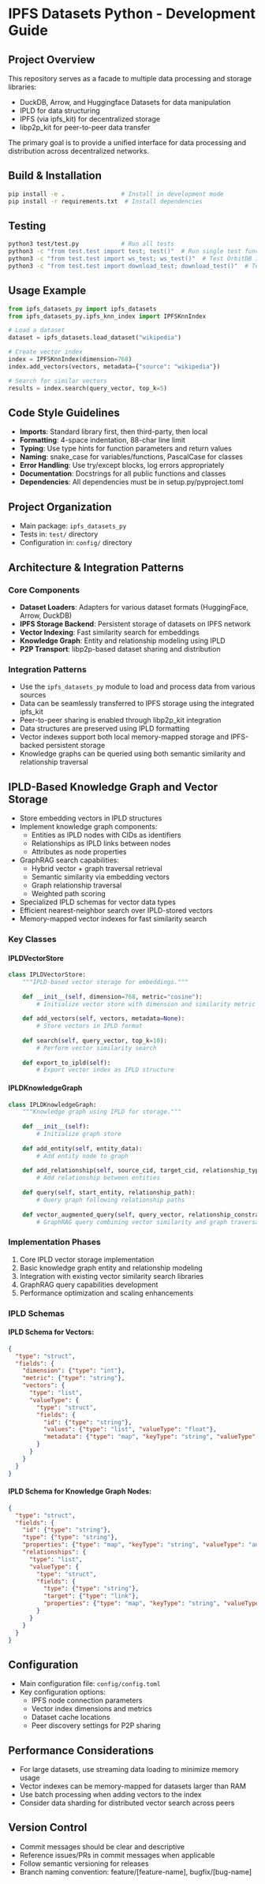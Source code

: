 # IPFS Datasets Python - Development Guide

## Project Overview
This repository serves as a facade to multiple data processing and storage libraries:
- DuckDB, Arrow, and Huggingface Datasets for data manipulation
- IPLD for data structuring
- IPFS (via ipfs_kit) for decentralized storage
- libp2p_kit for peer-to-peer data transfer

The primary goal is to provide a unified interface for data processing and distribution across decentralized networks.

## Build & Installation
```bash
pip install -e .                # Install in development mode
pip install -r requirements.txt  # Install dependencies
```

## Testing
```bash
python3 test/test.py            # Run all tests
python3 -c "from test.test import test; test()"  # Run single test function
python3 -c "from test.test import ws_test; ws_test()"  # Test OrbitDB integration
python3 -c "from test.test import download_test; download_test()"  # Test downloads
```

## Usage Example
```python
from ipfs_datasets_py import ipfs_datasets
from ipfs_datasets_py.ipfs_knn_index import IPFSKnnIndex

# Load a dataset
dataset = ipfs_datasets.load_dataset("wikipedia")

# Create vector index
index = IPFSKnnIndex(dimension=768)
index.add_vectors(vectors, metadata={"source": "wikipedia"})

# Search for similar vectors
results = index.search(query_vector, top_k=5)
```

## Code Style Guidelines
- **Imports**: Standard library first, then third-party, then local
- **Formatting**: 4-space indentation, 88-char line limit
- **Typing**: Use type hints for function parameters and return values
- **Naming**: snake_case for variables/functions, PascalCase for classes
- **Error Handling**: Use try/except blocks, log errors appropriately
- **Documentation**: Docstrings for all public functions and classes
- **Dependencies**: All dependencies must be in setup.py/pyproject.toml

## Project Organization
- Main package: `ipfs_datasets_py`
- Tests in: `test/` directory
- Configuration in: `config/` directory

## Architecture & Integration Patterns

### Core Components
- **Dataset Loaders**: Adapters for various dataset formats (HuggingFace, Arrow, DuckDB)
- **IPFS Storage Backend**: Persistent storage of datasets on IPFS network
- **Vector Indexing**: Fast similarity search for embeddings
- **Knowledge Graph**: Entity and relationship modeling using IPLD
- **P2P Transport**: libp2p-based dataset sharing and distribution

### Integration Patterns
- Use the `ipfs_datasets_py` module to load and process data from various sources
- Data can be seamlessly transferred to IPFS storage using the integrated ipfs_kit
- Peer-to-peer sharing is enabled through libp2p_kit integration
- Data structures are preserved using IPLD formatting
- Vector indexes support both local memory-mapped storage and IPFS-backed persistent storage
- Knowledge graphs can be queried using both semantic similarity and relationship traversal

## IPLD-Based Knowledge Graph and Vector Storage
- Store embedding vectors in IPLD structures
- Implement knowledge graph components:
  - Entities as IPLD nodes with CIDs as identifiers
  - Relationships as IPLD links between nodes
  - Attributes as node properties
- GraphRAG search capabilities:
  - Hybrid vector + graph traversal retrieval
  - Semantic similarity via embedding vectors
  - Graph relationship traversal
  - Weighted path scoring
- Specialized IPLD schemas for vector data types
- Efficient nearest-neighbor search over IPLD-stored vectors
- Memory-mapped vector indexes for fast similarity search

### Key Classes

#### IPLDVectorStore
```python
class IPLDVectorStore:
    """IPLD-based vector storage for embeddings."""
    
    def __init__(self, dimension=768, metric="cosine"):
        # Initialize vector store with dimension and similarity metric
        
    def add_vectors(self, vectors, metadata=None):
        # Store vectors in IPLD format
        
    def search(self, query_vector, top_k=10):
        # Perform vector similarity search
        
    def export_to_ipld(self):
        # Export vector index as IPLD structure
```

#### IPLDKnowledgeGraph
```python
class IPLDKnowledgeGraph:
    """Knowledge graph using IPLD for storage."""
    
    def __init__(self):
        # Initialize graph store
        
    def add_entity(self, entity_data):
        # Add entity node to graph
        
    def add_relationship(self, source_cid, target_cid, relationship_type):
        # Add relationship between entities
        
    def query(self, start_entity, relationship_path):
        # Query graph following relationship paths
        
    def vector_augmented_query(self, query_vector, relationship_constraints):
        # GraphRAG query combining vector similarity and graph traversal
```

### Implementation Phases
1. Core IPLD vector storage implementation
2. Basic knowledge graph entity and relationship modeling
3. Integration with existing vector similarity search libraries
4. GraphRAG query capabilities development
5. Performance optimization and scaling enhancements

### IPLD Schemas

#### IPLD Schema for Vectors:
```json
{
  "type": "struct",
  "fields": {
    "dimension": {"type": "int"},
    "metric": {"type": "string"},
    "vectors": {
      "type": "list",
      "valueType": {
        "type": "struct",
        "fields": {
          "id": {"type": "string"},
          "values": {"type": "list", "valueType": "float"},
          "metadata": {"type": "map", "keyType": "string", "valueType": "any"}
        }
      }
    }
  }
}
```

#### IPLD Schema for Knowledge Graph Nodes:
```json
{
  "type": "struct",
  "fields": {
    "id": {"type": "string"},
    "type": {"type": "string"},
    "properties": {"type": "map", "keyType": "string", "valueType": "any"},
    "relationships": {
      "type": "list",
      "valueType": {
        "type": "struct",
        "fields": {
          "type": {"type": "string"},
          "target": {"type": "link"},
          "properties": {"type": "map", "keyType": "string", "valueType": "any"}
        }
      }
    }
  }
}
```

## Configuration
- Main configuration file: `config/config.toml`
- Key configuration options:
  - IPFS node connection parameters
  - Vector index dimensions and metrics
  - Dataset cache locations
  - Peer discovery settings for P2P sharing

## Performance Considerations
- For large datasets, use streaming data loading to minimize memory usage
- Vector indexes can be memory-mapped for datasets larger than RAM
- Use batch processing when adding vectors to the index
- Consider data sharding for distributed vector search across peers

## Version Control
- Commit messages should be clear and descriptive
- Reference issues/PRs in commit messages when applicable
- Follow semantic versioning for releases
- Branch naming convention: feature/[feature-name], bugfix/[bug-name]